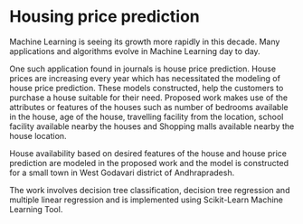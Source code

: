 # Housing price prediction
Machine Learning is seeing its growth more
rapidly in this decade. Many applications and algorithms
evolve in Machine Learning day to day.

One such application found in journals is house price prediction.
House prices are increasing every year which has
necessitated the modeling of house price prediction.
These models constructed, help the customers to purchase
a house suitable for their need. Proposed work makes use
of the attributes or features of the houses such as number
of bedrooms available in the house, age of the house,
travelling facility from the location, school facility
available nearby the houses and Shopping malls available
nearby the house location. 

House availability based on desired features of the house and house price prediction
are modeled in the proposed work and the model is
constructed for a small town in West Godavari district of
Andhrapradesh. 

The work involves decision tree
classification, decision tree regression and multiple linear
regression and is implemented using Scikit-Learn
Machine Learning Tool.
